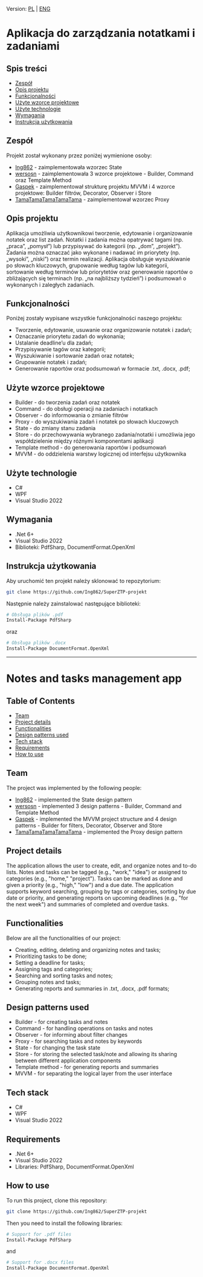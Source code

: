 Version: [PL](#Aplikacja-do-zarządzania-notatkami-i-zadaniami) | [ENG](#Notes-and-tasks-management-app)

# Aplikacja do zarządzania notatkami i zadaniami
## Spis treści
 - [Zespół](#zespół)
 - [Opis projektu](#opis-projektu)
 - [Funkcjonalności](#funkcjonalności)
 - [Użyte wzorce projektowe](#użyte-wzorce-projektowe)
 - [Użyte technologie](#użyte-technologie)
 - [Wymagania](#wymagania)
 - [Instrukcja użytkowania](#instrukcja-użytkowania)
   
## Zespół
Projekt został wykonany przez poniżej wymienione osoby:
 - [Ing862](https://github.com/Ing862) - zaimplementowała wzorzec State
 - [wersosn](https://github.com/wersosn) - zaimplementowała 3 wzorce projektowe - Builder, Command oraz Template Method
 - [Gaspek](https://github.com/Gaspek) - zaimplementował strukturę projektu MVVM i 4 wzorce projektowe: Builder filtrów, Decorator, Observer i Store
 - [TamaTamaTamaTamaTama](https://github.com/TamaTamaTamaTamaTama) - zaimplementował wzorzec Proxy

## Opis projektu
Aplikacja umożliwia użytkownikowi tworzenie, edytowanie i organizowanie notatek oraz list zadań. Notatki i zadania można opatrywać tagami (np. „praca”, „pomysł”) lub przypisywać do kategorii (np. „dom”, „projekt”). Zadania można oznaczać jako wykonane i nadawać im priorytety (np. „wysoki”, „niski”) oraz termin realizacji. Aplikacja obsługuje wyszukiwanie po słowach kluczowych, grupowanie według tagów lub kategorii, sortowanie według terminów lub priorytetów oraz generowanie raportów o zbliżających się terminach (np. „na najbliższy tydzień”) i podsumowań o wykonanych i zaległych zadaniach.

## Funkcjonalności
Poniżej zostały wypisane wszystkie funkcjonalności naszego projektu:
- Tworzenie, edytowanie, usuwanie oraz organizowanie notatek i zadań;
- Oznaczanie priorytetu zadań do wykonania;
- Ustalanie deadline’u dla zadań;
- Przypisywanie tagów oraz kategorii;
- Wyszukiwanie i sortowanie zadań oraz notatek;
- Grupowanie notatek i zadań;
- Generowanie raportów oraz podsumowań w formacie .txt, .docx, .pdf;

## Użyte wzorce projektowe
- Builder - do tworzenia zadań oraz notatek
- Command - do obsługi operacji na zadaniach i notatkach
- Observer - do informowania o zmianie filtrów
- Proxy - do wyszukiwania zadań i notatek po słowach kluczowych
- State - do zmiany stanu zadania
- Store - do przechowywania wybranego zadania/notatki i umożliwia jego współdzielenie między różnymi komponentami aplikacji
- Template method - do generowania raportów i podsumowań
- MVVM - do oddzielenia warstwy logicznej od interfejsu użytkownika
  
## Użyte technologie
- C#
- WPF
- Visual Studio 2022
  
## Wymagania
- .Net 6+
- Visual Studio 2022
- Biblioteki: PdfSharp, DocumentFormat.OpenXml

## Instrukcja użytkowania
Aby uruchomić ten projekt należy sklonować to repozytorium:
```bash
git clone https://github.com/Ing862/SuperZTP-projekt
```
Następnie należy zainstalować następujące biblioteki:
```bash
# Obsługa plików .pdf
Install-Package PdfSharp
```
oraz 
```bash
# Obsługa plików .docx
Install-Package DocumentFormat.OpenXml
```

---
# Notes and tasks management app
## Table of Contents
 - [Team](#team)
 - [Project details](#project-details)
 - [Functionalities](#functionalities)
 - [Design patterns used](#design-patterns-used)
 - [Tech stack](#tech-stack)
 - [Requirements](#requirements)
 - [How to use](#how-to-use)

## Team
The project was implemented by the following people:
 - [Ing862](https://github.com/Ing862) - implemented the State design pattern
 - [wersosn](https://github.com/wersosn) - implemented 3 design patterns - Builder, Command and Template Method
 - [Gaspek](https://github.com/Gaspek) - implemented the MVVM project structure and 4 design patterns - Builder for filters, Decorator, Observer and Store
 - [TamaTamaTamaTamaTama](https://github.com/TamaTamaTamaTamaTama) - implemented the Proxy design pattern

## Project details
The application allows the user to create, edit, and organize notes and to-do lists. Notes and tasks can be tagged (e.g., "work," "idea") or assigned to categories (e.g., "home," "project"). Tasks can be marked as done and given a priority (e.g., "high," "low") and a due date. The application supports keyword searching, grouping by tags or categories, sorting by due date or priority, and generating reports on upcoming deadlines (e.g., "for the next week") and summaries of completed and overdue tasks.

## Functionalities
Below are all the functionalities of our project:
- Creating, editing, deleting and organizing notes and tasks;
- Prioritizing tasks to be done;
- Setting a deadline for tasks;
- Assigning tags and categories;
- Searching and sorting tasks and notes;
- Grouping notes and tasks;
- Generating reports and summaries in .txt, .docx, .pdf formats;

## Design patterns used
- Builder - for creating tasks and notes
- Command - for handling operations on tasks and notes
- Observer - for informing about filter changes
- Proxy - for searching tasks and notes by keywords
- State - for changing the task state
- Store - for storing the selected task/note and allowing its sharing between different application components
- Template method - for generating reports and summaries
- MVVM - for separating the logical layer from the user interface

## Tech stack
- C#
- WPF
- Visual Studio 2022
  
## Requirements
- .Net 6+
- Visual Studio 2022
- Libraries: PdfSharp, DocumentFormat.OpenXml

## How to use
To run this project, clone this repository:
```bash
git clone https://github.com/Ing862/SuperZTP-projekt
```
Then you need to install the following libraries:
```bash
# Support for .pdf files
Install-Package PdfSharp
```
and
```bash
# Support for .docx files
Install-Package DocumentFormat.OpenXml
```
